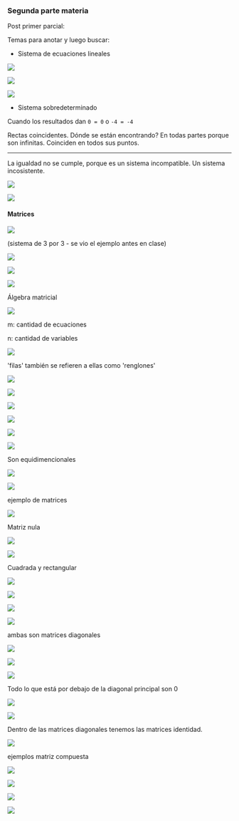 ### Segunda parte materia
Post primer parcial:

Temas para anotar y luego buscar:

- Sistema de ecuaciones lineales 

![](ppt-146-mat.png)

![](ppt-147-mat.png)


![](ppt-148-mat.png)

- Sistema sobredeterminado

Cuando los resultados dan ` 0 = 0 ` o  `-4 = -4 `

Rectas coincidentes. Dónde se están encontrando? En todas partes porque son infinitas. Coinciden en todos sus puntos.

---

La igualdad no se cumple, porque es un sistema incompatible. Un sistema incosistente.

![](ppt-149-mat.png)



![](ppt-150-mat.png)

#### Matrices

![](ppt-151-mat.png)

(sistema de 3 por 3 - se vio el ejemplo antes en clase)

![](ppt-152-mat.png)

![](ppt-153-mat.png)

![](ppt-154-mat.png)

Álgebra matricial

![](ppt-155-mat.png)

m: cantidad de ecuaciones

n: cantidad de variables

![](ppt-156-mat.png)

'filas' también se refieren a ellas como 'renglones'

![](ppt-157-mat.png)

![](ppt-158-mat.png)

![](ppt-159-mat.png)

![](ppt-160-mat.png)

![](ppt-161-mat.png)

![](ppt-162-mat.png)

Son equidimencionales

![](ppt-163-mat.png)

![](ppt-164-mat.png)

ejemplo de matrices

![](ppt-165-mat.png)

Matriz nula

![](ppt-166-mat.png)

![](ppt-167-mat.png)


Cuadrada y rectangular

![](ppt-168-mat.png)

![](ppt-169-mat.png)

![](ppt-170-mat.png)

![](ppt-171-mat.png)

ambas son matrices diagonales

![](ppt-172-mat.png)

![](ppt-173-mat.png)

![](ppt-174-mat.png)

Todo lo que está por debajo de la diagonal principal son 0

![](ppt-175-mat.png)

![](ppt-176-mat.png)

Dentro de las matrices diagonales tenemos las matrices identidad.

![](ppt-177-mat.png)

ejemplos matriz compuesta

![](ppt-178-mat.png)

![](ppt-179-mat.png)

![](ppt-180-mat.png)

![](ppt-181-mat.png)

